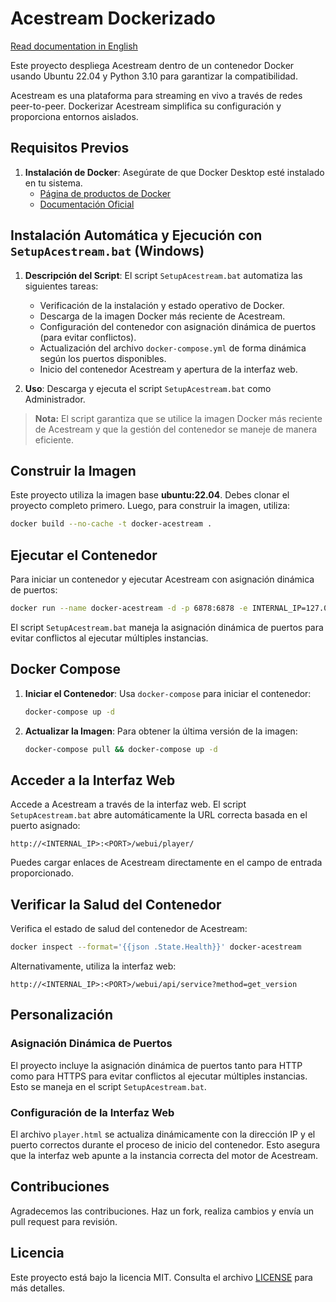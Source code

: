 # Acestream Dockerizado

[Read documentation in English](README.md)

Este proyecto despliega Acestream dentro de un contenedor Docker usando Ubuntu 22.04 y Python 3.10 para garantizar la
compatibilidad.

Acestream es una plataforma para streaming en vivo a través de redes peer-to-peer. Dockerizar Acestream simplifica su
configuración y proporciona entornos aislados.

## Requisitos Previos

1. **Instalación de Docker**: Asegúrate de que Docker Desktop esté instalado en tu sistema.
   - [Página de productos de Docker](https://www.docker.com/products/docker-desktop)
   - [Documentación Oficial](https://docs.docker.com/get-docker/)

## Instalación Automática y Ejecución con `SetupAcestream.bat` (Windows)

1. **Descripción del Script**: El script `SetupAcestream.bat` automatiza las siguientes tareas:

   - Verificación de la instalación y estado operativo de Docker.
   - Descarga de la imagen Docker más reciente de Acestream.
   - Configuración del contenedor con asignación dinámica de puertos (para evitar conflictos).
   - Actualización del archivo `docker-compose.yml` de forma dinámica según los puertos disponibles.
   - Inicio del contenedor Acestream y apertura de la interfaz web.

2. **Uso**: Descarga y ejecuta el script `SetupAcestream.bat` como Administrador.

> **Nota:** El script garantiza que se utilice la imagen Docker más reciente de Acestream y que la gestión del
> contenedor se maneje de manera eficiente.

## Construir la Imagen

Este proyecto utiliza la imagen base **ubuntu:22.04**. Debes clonar el proyecto completo primero. Luego, para construir
la imagen, utiliza:

```bash
docker build --no-cache -t docker-acestream .
```

## Ejecutar el Contenedor

Para iniciar un contenedor y ejecutar Acestream con asignación dinámica de puertos:

```bash
docker run --name docker-acestream -d -p 6878:6878 -e INTERNAL_IP=127.0.0.1 --restart unless-stopped docker-acestream
```

El script `SetupAcestream.bat` maneja la asignación dinámica de puertos para evitar conflictos al ejecutar múltiples
instancias.

## Docker Compose

1. **Iniciar el Contenedor**: Usa `docker-compose` para iniciar el contenedor:

   ```bash
   docker-compose up -d
    ```

2. **Actualizar la Imagen**: Para obtener la última versión de la imagen:

   ```bash
   docker-compose pull && docker-compose up -d
    ```

## Acceder a la Interfaz Web

Accede a Acestream a través de la interfaz web. El script `SetupAcestream.bat` abre automáticamente la URL correcta
basada en el puerto asignado:

```plaintext
http://<INTERNAL_IP>:<PORT>/webui/player/
```

Puedes cargar enlaces de Acestream directamente en el campo de entrada proporcionado.

## Verificar la Salud del Contenedor

Verifica el estado de salud del contenedor de Acestream:

```bash
docker inspect --format='{{json .State.Health}}' docker-acestream
```

Alternativamente, utiliza la interfaz web:

```plaintext
http://<INTERNAL_IP>:<PORT>/webui/api/service?method=get_version
```

## Personalización

### Asignación Dinámica de Puertos

El proyecto incluye la asignación dinámica de puertos tanto para HTTP como para HTTPS para evitar conflictos al ejecutar
múltiples instancias. Esto se maneja en el script `SetupAcestream.bat`.

### Configuración de la Interfaz Web

El archivo `player.html` se actualiza dinámicamente con la dirección IP y el puerto correctos durante el proceso de
inicio del contenedor. Esto asegura que la interfaz web apunte a la instancia correcta del motor de Acestream.

## Contribuciones

Agradecemos las contribuciones. Haz un fork, realiza cambios y envía un pull request para revisión.

## Licencia

Este proyecto está bajo la licencia MIT. Consulta el archivo [LICENSE](LICENSE) para más detalles.
